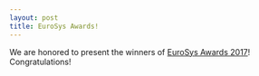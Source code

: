 ```yaml
---
layout: post
title: EuroSys Awards!
---
```


We are honored to present the winners of [EuroSys Awards 2017](http://2017.eurosys.org/program/awards)! Congratulations!


